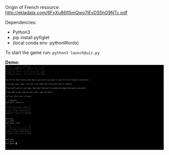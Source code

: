 Origin of French resource: http://ekladata.com/6FxXu86fl5mQwo7lEyDS5hG9NTc.pdf

Dependencies:
- Python3
- pip install pyfiglet
- (local conda env: pythonWords)

To start the game run: `python3 launchQuiz.py`

**Demo:**
![verbDrop demo](https://github.com/skw32/learningFrench/blob/master/1_terminalVocabQuiz/Screenshot_terminalQuiz.png)

